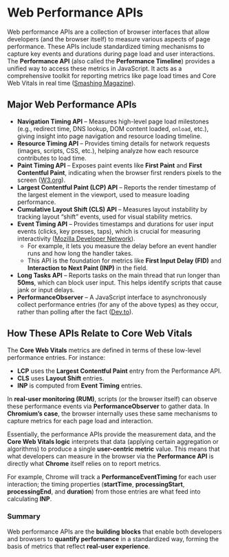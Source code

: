 # Web Performance APIs

Web performance APIs are a collection of browser interfaces that allow developers (and the browser itself) to measure various aspects of page performance. These APIs include standardized timing mechanisms to capture key events and durations during page load and user interactions. The **Performance API** (also called the **Performance Timeline**) provides a unified way to access these metrics in JavaScript. It acts as a comprehensive toolkit for reporting metrics like page load times and Core Web Vitals in real time ([Smashing Magazine](https://www.smashingmagazine.com)).

## Major Web Performance APIs

- **Navigation Timing API** – Measures high-level page load milestones (e.g., redirect time, DNS lookup, DOM content loaded, `onload`, etc.), giving insight into page navigation and resource loading timeline.
- **Resource Timing API** – Provides timing details for network requests (images, scripts, CSS, etc.), helping analyze how each resource contributes to load time.
- **Paint Timing API** – Exposes paint events like **First Paint** and **First Contentful Paint**, indicating when the browser first renders pixels to the screen ([W3.org](https://www.w3.org)).
- **Largest Contentful Paint (LCP) API** – Reports the render timestamp of the largest element in the viewport, used to measure loading performance.
- **Cumulative Layout Shift (CLS) API** – Measures layout instability by tracking layout “shift” events, used for visual stability metrics.
- **Event Timing API** – Provides timestamps and durations for user input events (clicks, key presses, taps), which is crucial for measuring interactivity ([Mozilla Developer Network](https://developer.mozilla.org)).  
  - For example, it lets you measure the delay before an event handler runs and how long the handler takes.
  - This API is the foundation for metrics like **First Input Delay (FID)** and **Interaction to Next Paint (INP)** in the field.
- **Long Tasks API** – Reports tasks on the main thread that run longer than **50ms**, which can block user input. This helps identify scripts that cause jank or input delays.
- **PerformanceObserver** – A JavaScript interface to asynchronously collect performance entries (for any of the above types) as they occur, rather than polling after the fact ([Dev.to](https://dev.to)).

## How These APIs Relate to Core Web Vitals

The **Core Web Vitals** metrics are defined in terms of these low-level performance entries. For instance:

- **LCP** uses the **Largest Contentful Paint** entry from the Performance API.
- **CLS** uses **Layout Shift** entries.
- **INP** is computed from **Event Timing** entries.

In **real-user monitoring (RUM)**, scripts (or the browser itself) can observe these performance events via **PerformanceObserver** to gather data. In **Chromium’s case**, the browser internally uses these same mechanisms to capture metrics for each page load and interaction.

Essentially, the performance APIs provide the measurement data, and the **Core Web Vitals logic** interprets that data (applying certain aggregation or algorithms) to produce a single **user-centric metric** value. This means that what developers can measure in the browser via the **Performance API** is directly what **Chrome** itself relies on to report metrics.

For example, Chrome will track a **PerformanceEventTiming** for each user interaction; the timing properties (**startTime**, **processingStart**, **processingEnd**, and **duration**) from those entries are what feed into calculating **INP**.

### Summary

Web performance APIs are the **building blocks** that enable both developers and browsers to **quantify performance** in a standardized way, forming the basis of metrics that reflect **real-user experience**.
